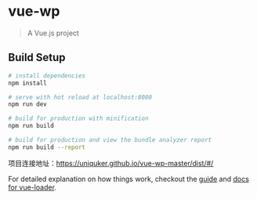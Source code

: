 # vue-wp

> A Vue.js project

## Build Setup

``` bash
# install dependencies
npm install

# serve with hot reload at localhost:8080
npm run dev

# build for production with minification
npm run build

# build for production and view the bundle analyzer report
npm run build --report
```

项目连接地址：https://uniquker.github.io/vue-wp-master/dist/#/


For detailed explanation on how things work, checkout the [guide](http://vuejs-templates.github.io/webpack/) and [docs for vue-loader](http://vuejs.github.io/vue-loader).
